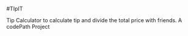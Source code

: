 #TIpIT

Tip Calculator to calculate tip and divide the total price with friends.
A codePath Project
